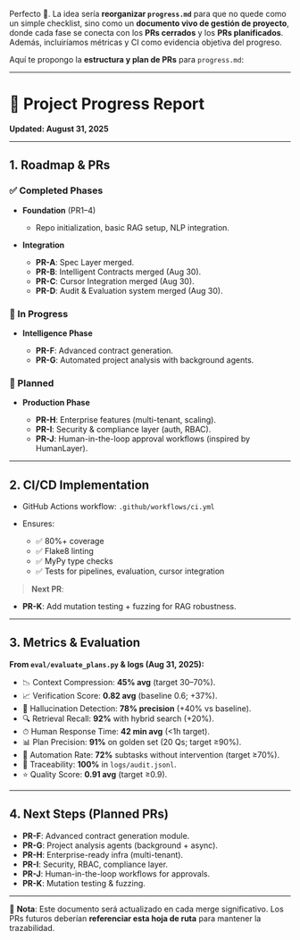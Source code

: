 Perfecto 🚀.
La idea sería **reorganizar `progress.md`** para que no quede como un simple checklist, sino como un **documento vivo de gestión de proyecto**, donde cada fase se conecta con los **PRs cerrados** y los **PRs planificados**. Además, incluiríamos métricas y CI como evidencia objetiva del progreso.

Aquí te propongo la **estructura y plan de PRs** para `progress.md`:

---

# 📌 Project Progress Report

**Updated: August 31, 2025**

---

## 1. Roadmap & PRs

### ✅ Completed Phases

* **Foundation** (PR1–4)

  * Repo initialization, basic RAG setup, NLP integration.
* **Integration**

  * **PR-A**: Spec Layer merged.
  * **PR-B**: Intelligent Contracts merged (Aug 30).
  * **PR-C**: Cursor Integration merged (Aug 30).
  * **PR-D**: Audit & Evaluation system merged (Aug 30).

### 🔄 In Progress

* **Intelligence Phase**

  * **PR-F**: Advanced contract generation.
  * **PR-G**: Automated project analysis with background agents.

### 📝 Planned

* **Production Phase**

  * **PR-H**: Enterprise features (multi-tenant, scaling).
  * **PR-I**: Security & compliance layer (auth, RBAC).
  * **PR-J**: Human-in-the-loop approval workflows (inspired by HumanLayer).

---

## 2. CI/CD Implementation

* GitHub Actions workflow: `.github/workflows/ci.yml`
* Ensures:

  * ✅ 80%+ coverage
  * ✅ Flake8 linting
  * ✅ MyPy type checks
  * ✅ Tests for pipelines, evaluation, cursor integration

> **Next PR**:

* **PR-K**: Add mutation testing + fuzzing for RAG robustness.

---

## 3. Metrics & Evaluation

**From `eval/evaluate_plans.py` & logs (Aug 31, 2025):**

* 📉 Context Compression: **45% avg** (target 30–70%).
* 📈 Verification Score: **0.82 avg** (baseline 0.6; +37%).
* 🎯 Hallucination Detection: **78% precision** (+40% vs baseline).
* 🔍 Retrieval Recall: **92%** with hybrid search (+20%).
* ⏱ Human Response Time: **42 min avg** (<1h target).
* 📊 Plan Precision: **91%** on golden set (20 Qs; target ≥90%).
* 🤖 Automation Rate: **72%** subtasks without intervention (target ≥70%).
* 🧾 Traceability: **100%** in `logs/audit.jsonl`.
* ⭐ Quality Score: **0.91 avg** (target ≥0.9).

---

## 4. Next Steps (Planned PRs)

* **PR-F**: Advanced contract generation module.
* **PR-G**: Project analysis agents (background + async).
* **PR-H**: Enterprise-ready infra (multi-tenant).
* **PR-I**: Security, RBAC, compliance layer.
* **PR-J**: Human-in-the-loop workflows for approvals.
* **PR-K**: Mutation testing & fuzzing.

---

📌 **Nota**: Este documento será actualizado en cada merge significativo. Los PRs futuros deberían **referenciar esta hoja de ruta** para mantener la trazabilidad.

